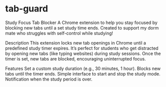 # tab-guard

Study Focus Tab Blocker
A Chrome extension to help you stay focused by blocking new tabs until a set study time ends. Created to support my dorm mate who struggles with self-control while studying!

Description
This extension locks new tab openings in Chrome until a predefined study timer expires. It’s perfect for students who get distracted by opening new tabs (like typing websites) during study sessions. Once the timer is set, new tabs are blocked, encouraging uninterrupted focus.

Features
Set a custom study duration (e.g., 30 minutes, 1 hour).
Blocks new tabs until the timer ends.
Simple interface to start and stop the study mode.
Notification when the study period is over.
